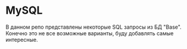 # MySQL
В данном репо представлены некоторые SQL запросы из БД "Base". Конечно это не все возможные варианты, буду добавлять самые интересные.
